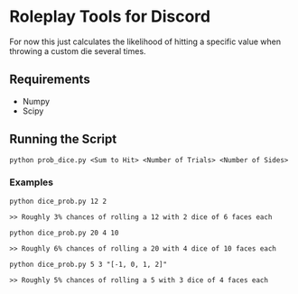 # Roleplay Tools for Discord

For now this just calculates the likelihood of hitting a specific value when
throwing a custom die several times.

## Requirements

- Numpy
- Scipy

## Running the Script

    python prob_dice.py <Sum to Hit> <Number of Trials> <Number of Sides>

### Examples

    python dice_prob.py 12 2

    >> Roughly 3% chances of rolling a 12 with 2 dice of 6 faces each

    python dice_prob.py 20 4 10

    >> Roughly 6% chances of rolling a 20 with 4 dice of 10 faces each

    python dice_prob.py 5 3 "[-1, 0, 1, 2]"

    >> Roughly 5% chances of rolling a 5 with 3 dice of 4 faces each
